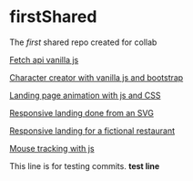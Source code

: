 # firstShared

The _first_ shared repo created for collab

[Fetch api vanilla js](https://nuke7.github.io/firstShared/fetch/index.html)

[Character creator with vanilla js and bootstrap](https://nuke7.github.io/firstShared/character-sheet/)

[Landing page animation with js and CSS](https://nuke7.github.io/firstShared/landing-animation/)

[Responsive landing done from an SVG](https://nuke7.github.io/firstShared/travel/)

[Responsive landing for a fictional restaurant](https://nuke7.github.io/firstShared/pizza/)

[Mouse tracking with js](https://nuke7.github.io/firstShared/szem/)

This line is for testing commits.
**test line**
